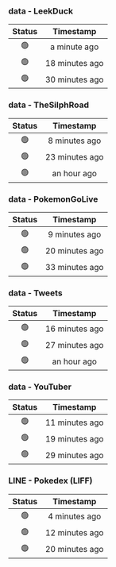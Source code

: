 ### data - LeekDuck
| Status | Timestamp |
|:------:|:---------:|
| 🟢 | a minute ago |
| 🟢 | 18 minutes ago |
| 🟢 | 30 minutes ago |

### data - TheSilphRoad
| Status | Timestamp |
|:------:|:---------:|
| 🟢 | 8 minutes ago |
| 🟢 | 23 minutes ago |
| 🟢 | an hour ago |

### data - PokemonGoLive
| Status | Timestamp |
|:------:|:---------:|
| 🟢 | 9 minutes ago |
| 🟢 | 20 minutes ago |
| 🟢 | 33 minutes ago |

### data - Tweets
| Status | Timestamp |
|:------:|:---------:|
| 🟢 | 16 minutes ago |
| 🟢 | 27 minutes ago |
| 🟢 | an hour ago |

### data - YouTuber
| Status | Timestamp |
|:------:|:---------:|
| 🟢 | 11 minutes ago |
| 🟢 | 19 minutes ago |
| 🟢 | 29 minutes ago |

### LINE - Pokedex (LIFF)
| Status | Timestamp |
|:------:|:---------:|
| 🟢 | 4 minutes ago |
| 🟢 | 12 minutes ago |
| 🟢 | 20 minutes ago |

